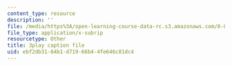 ```yaml
---
content_type: resource
description: ''
file: /media/https%3A/open-learning-course-data-rc.s3.amazonaws.com/8-851-effective-field-theory-spring-2013/ebf2db3184b1d71966b44fe646c81dc4_f4BQ_VHXgd8.srt
file_type: application/x-subrip
resourcetype: Other
title: 3play caption file
uid: ebf2db31-84b1-d719-66b4-4fe646c81dc4
---
```

